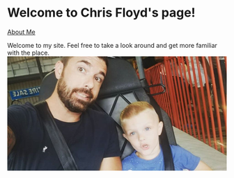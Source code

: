 # Welcome to Chris Floyd's page!
[About Me](https://github.com/chrisfloyd87/Midterm1000/blob/c3b9ff4b75677f0f020f8f22742d458198d5c55d/AboutMe.md)


Welcome to my site. Feel free to take a look around and get more familiar with the place. 
![enter image description here](67539740_10162117958985125_7550318568089321472_o.jpg)
